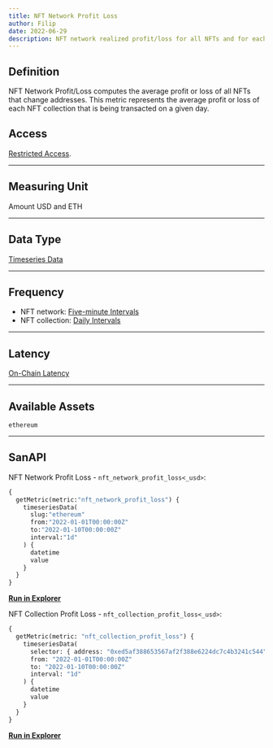 ```yaml
---
title: NFT Network Profit Loss
author: Filip
date: 2022-06-29
description: NFT network realized profit/loss for all NFTs and for each NFT collection separately
---
```

## Definition


NFT Network Profit/Loss computes the average profit or loss of all NFTs 
that change addresses. 
This metric represents the average profit or loss of each
NFT collection that is being transacted on a given day.


## Access

[Restricted Access](/metrics/details/access#restricted-access).

---

## Measuring Unit

Amount USD and ETH

---

## Data Type

[Timeseries Data](/metrics/details/data-type#timeseries-data)

---

## Frequency

* NFT network: [Five-minute Intervals](/metrics/details/frequency#five-minute-frequency)
* NFT collection: [Daily Intervals](/metrics/details/frequency#daily-frequency)

---

## Latency

[On-Chain Latency](/metrics/details/latency#on-chain-latency)

---

## Available Assets

`ethereum`

---

## SanAPI

NFT Network Profit Loss - `nft_network_profit_loss<_usd>`:

```graphql
{
  getMetric(metric:"nft_network_profit_loss") {
    timeseriesData(
      slug:"ethereum"
      from:"2022-01-01T00:00:00Z"
      to:"2022-01-10T00:00:00Z"
      interval:"1d"
    ) {
      datetime
      value
    }
  }
}
```

**[Run in
Explorer](<https://api.santiment.net/graphiql?query=%7B%0A%09getMetric(metric%3A%22nft_network_profit_loss%22)%20%7B%0A%20%20%20%20timeseriesData(%0A%20%20%20%20%20%20slug%3A%22ethereum%22%0A%20%20%20%20%20%20from%3A%222022-01-01T00%3A00%3A00Z%22%0A%20%20%20%20%20%20to%3A%222022-01-10T00%3A00%3A00Z%22%0A%20%20%20%20%20%20interval%3A%221d%22%0A%20%20%20%20)%20%7B%0A%20%20%20%20%20%20datetime%0A%20%20%20%20%20%20value%0A%20%20%20%20%7D%0A%20%20%7D%0A%7D%0A>)**

NFT Collection Profit Loss - `nft_collection_profit_loss<_usd>`:

```graphql
{
  getMetric(metric: "nft_collection_profit_loss") {
    timeseriesData(
      selector: { address: "0xed5af388653567af2f388e6224dc7c4b3241c544" }
      from: "2022-01-01T00:00:00Z"
      to: "2022-01-10T00:00:00Z"
      interval: "1d"
    ) {
      datetime
      value
    }
  }
}
```

**[Run in
Explorer](<https://api.santiment.net/graphiql?query=%7B%0A%20%20getMetric(metric%3A%20%22nft_collection_profit_loss%22)%20%7B%0A%20%20%20%20timeseriesData(%0A%20%20%20%20%20%20selector%3A%20%7B%20address%3A%20%220xed5af388653567af2f388e6224dc7c4b3241c544%22%20%7D%0A%20%20%20%20%20%20from%3A%20%222022-01-01T00%3A00%3A00Z%22%0A%20%20%20%20%20%20to%3A%20%222022-01-10T00%3A00%3A00Z%22%0A%20%20%20%20%20%20interval%3A%20%221d%22%0A%20%20%20%20)%20%7B%0A%20%20%20%20%20%20datetime%0A%20%20%20%20%20%20value%0A%20%20%20%20%7D%0A%20%20%7D%0A%7D>)**
